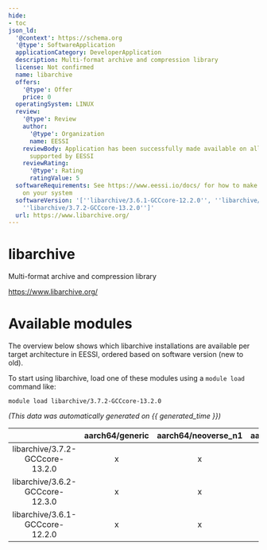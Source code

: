 ```yaml
---
hide:
- toc
json_ld:
  '@context': https://schema.org
  '@type': SoftwareApplication
  applicationCategory: DeveloperApplication
  description: Multi-format archive and compression library
  license: Not confirmed
  name: libarchive
  offers:
    '@type': Offer
    price: 0
  operatingSystem: LINUX
  review:
    '@type': Review
    author:
      '@type': Organization
      name: EESSI
    reviewBody: Application has been successfully made available on all architectures
      supported by EESSI
    reviewRating:
      '@type': Rating
      ratingValue: 5
  softwareRequirements: See https://www.eessi.io/docs/ for how to make EESSI available
    on your system
  softwareVersion: '[''libarchive/3.6.1-GCCcore-12.2.0'', ''libarchive/3.6.2-GCCcore-12.3.0'',
    ''libarchive/3.7.2-GCCcore-13.2.0'']'
  url: https://www.libarchive.org/
---
```


libarchive
==========


Multi-format archive and compression library

https://www.libarchive.org/
# Available modules


The overview below shows which libarchive installations are available per target architecture in EESSI, ordered based on software version (new to old).

To start using libarchive, load one of these modules using a `module load` command like:

```shell
module load libarchive/3.7.2-GCCcore-13.2.0
```

*(This data was automatically generated on {{ generated_time }})*  

| |aarch64/generic|aarch64/neoverse_n1|aarch64/neoverse_v1|x86_64/generic|x86_64/amd/zen2|x86_64/amd/zen3|x86_64/amd/zen4|x86_64/intel/haswell|x86_64/intel/sapphirerapids|x86_64/intel/skylake_avx512|
| :---: | :---: | :---: | :---: | :---: | :---: | :---: | :---: | :---: | :---: | :---: |
|libarchive/3.7.2-GCCcore-13.2.0|x|x|x|x|x|x|x|x|-|x|
|libarchive/3.6.2-GCCcore-12.3.0|x|x|x|x|x|x|x|x|-|x|
|libarchive/3.6.1-GCCcore-12.2.0|x|x|x|x|x|x|x|x|-|x|
